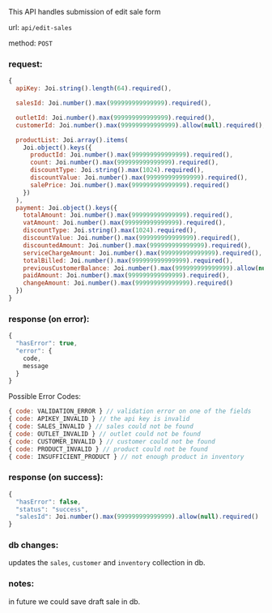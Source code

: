 This API handles submission of edit sale form

url: `api/edit-sales`

method: `POST`

### request: 
```js
{
  apiKey: Joi.string().length(64).required(),

  salesId: Joi.number().max(999999999999999).required(),

  outletId: Joi.number().max(999999999999999).required(),
  customerId: Joi.number().max(999999999999999).allow(null).required(),

  productList: Joi.array().items(
    Joi.object().keys({
      productId: Joi.number().max(999999999999999).required(),
      count: Joi.number().max(999999999999999).required(),
      discountType: Joi.string().max(1024).required(),
      discountValue: Joi.number().max(999999999999999).required(),
      salePrice: Joi.number().max(999999999999999).required()
    })
  ),
  payment: Joi.object().keys({
    totalAmount: Joi.number().max(999999999999999).required(),
    vatAmount: Joi.number().max(999999999999999).required(),
    discountType: Joi.string().max(1024).required(),
    discountValue: Joi.number().max(999999999999999).required(),
    discountedAmount: Joi.number().max(999999999999999).required(),
    serviceChargeAmount: Joi.number().max(999999999999999).required(),
    totalBilled: Joi.number().max(999999999999999).required(),
    previousCustomerBalance: Joi.number().max(999999999999999).allow(null).required(),
    paidAmount: Joi.number().max(999999999999999).required(),
    changeAmount: Joi.number().max(999999999999999).required()
  })
}
```

### response (on error):
```js
{
  "hasError": true,
  "error": {
    code,
    message
  }
}
```

Possible Error Codes:
```js
{ code: VALIDATION_ERROR } // validation error on one of the fields
{ code: APIKEY_INVALID } // the api key is invalid
{ code: SALES_INVALID } // sales could not be found
{ code: OUTLET_INVALID } // outlet could not be found 
{ code: CUSTOMER_INVALID } // customer could not be found
{ code: PRODUCT_INVALID } // product could not be found
{ code: INSUFFICIENT_PRODUCT } // not enough product in inventory
```

### response (on success):
```js
{
  "hasError": false,
  "status": "success",
  "salesId": Joi.number().max(999999999999999).allow(null).required()
}
```

### db changes:
updates the `sales`, `customer` and `inventory` collection in db.

### notes:
in future we could save draft sale in db.